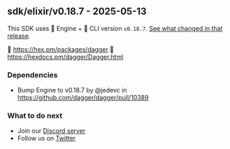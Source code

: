 ## sdk/elixir/v0.18.7 - 2025-05-13

This SDK uses 🚙 Engine + 🚗 CLI version `v0.18.7`. [See what changed in that release](https://github.com/dagger/dagger/releases/tag/v0.18.7).

🧪 https://hex.pm/packages/dagger
📖 https://hexdocs.pm/dagger/Dagger.html

### Dependencies
- Bump Engine to v0.18.7 by @jedevc in https://github.com/dagger/dagger/pull/10389

### What to do next
- Join our [Discord server](https://discord.gg/dagger-io)
- Follow us on [Twitter](https://twitter.com/dagger_io)

